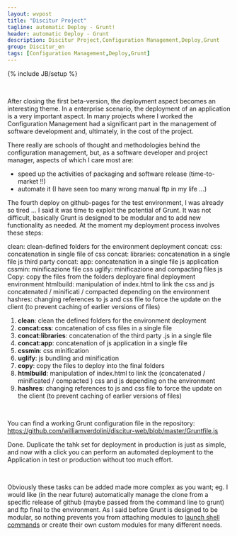 ```yaml
---
layout: wvpost
title: "Discitur Project"
tagline: automatic Deploy - Grunt!
header: automatic Deploy - Grunt
description: Discitur Project,Configuration Management,Deploy,Grunt
group: Discitur_en
tags: [Configuration Management,Deploy,Grunt]
---
```

{% include JB/setup %}
<!-- Markup JSON-LD generato da Assistente per il markup dei dati strutturati di Google. -->
<script type="application/ld+json">
{
  "@context" : "http://schema.org",
  "@type" : "Article",
  "name" : "Deploy automatico: Grunt!",
  "author" : {
    "@type" : "Person",
    "name" : "William Verdolini"
  },
  "datePublished" : "2014-03-30",
  "articleSection" : [ "Configuration Management","Deploy","Grunt"  ],
  "url" : "http://williamverdolini.github.io/2014/03/30/discitur-Deploy_Grunt_en"
}
</script>

 

After closing the first beta-version, the deployment aspect becomes an interesting theme. In a enterprise scenario, the deployment of an application is a very important aspect. In many projects where I worked the Configuration Management had a significant part in the management of software development and, ultimately, in the cost of the project.

There really are schools of thought and methodologies behind the configuration management, but, as a software developer and project manager, aspects of which I care most are:

- speed up the activities of packaging and software release (time-to-market !!)
- automate it (I have seen too many wrong manual ftp in my life ...)
 

The fourth deploy on github-pages for the test environment, I was already so tired ... I said it was time to exploit the potential of Grunt. It was not difficult, basically Grunt is designed to be modular and to add new functionality as needed. At the moment my deployment process involves these steps:

clean: clean-defined folders for the environment deployment
concat: css: concatenation in single file of css
concat: libraries: concatenation in a single file js third party
concat: app: concatenation in a single file js application
cssmin: minificazione file css
uglify: minificazione and compacting files js
Copy: copy the files from the folders deployare final deployment environment
htmlbuild: manipulation of index.html to link the css and js concatenated / minificati / compacted depending on the environment
hashres: changing references to js and css file to force the update on the client (to prevent caching of earlier versions of files)

1. **clean**: clean the defined folders for the environment deployment
2. **concat:css**: concatenation of css files in a single file
3. **concat:libraries**: concatenation of the third party .js in a single file
4. **concat:app**: concatenation of js application in a single file 
5. **cssmin**: css minification
6. **uglify**: js bundling and minification
7. **copy**: copy the files to deploy into the final folders
8. **htmlbuild**: manipulation of index.html to link the (concatenated / minificated / compacted ) css and js depending on the environment 
9. **hashres**: changing references to js and css file to force the update on the client (to prevent caching of earlier versions of files)

 
 

You can find a working Grunt configuration file in the repository: <a href="https://github.com/williamverdolini/discitur-web/blob/master/Gruntfile.js" target="_blank">https://github.com/williamverdolini/discitur-web/blob/master/Gruntfile.js</a>

Done. Duplicate the tahk set for deployment in production is just as simple, and now with a click you can perform an automated deployment to the Application in test or production without too much effort.

 

Obviously these tasks can be added made more complex as you want; eg. I would like (in the near future) automatically manage the clone from a specific release of github (maybe passed from the command line to grunt) and ftp final to the environment. As I said before Grunt is designed to be modular, so nothing prevents you from attaching modules to <a href="https://github.com/sindresorhus/grunt-shell" target="_blank">launch shell commands</a> or create their own custom modules for many different needs.	